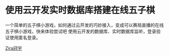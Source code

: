 # 使用云开发实时数据库搭建在线五子棋

一个简单的五子棋小游戏，如何通过云开发的巧妙接入，变成可以赛局直播的在线五子棋小游戏，快来体验尝试吧
使用云开发的数据库、实时数据库监听，登录验证使用匿名登录。

[Zira冠宇](https://github.com/wasfzxt)
